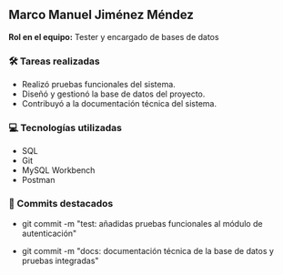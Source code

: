 ## Marco Manuel Jiménez Méndez

**Rol en el equipo:** Tester y encargado de bases de datos

### 🛠️ Tareas realizadas
- Realizó pruebas funcionales del sistema.
- Diseñó y gestionó la base de datos del proyecto.
- Contribuyó a la documentación técnica del sistema.

### 💻 Tecnologías utilizadas
- SQL
- Git
- MySQL Workbench
- Postman

### 📌 Commits destacados
- git commit -m "test: añadidas pruebas funcionales al módulo de autenticación"

- git commit -m "docs: documentación técnica de la base de datos y pruebas integradas"
